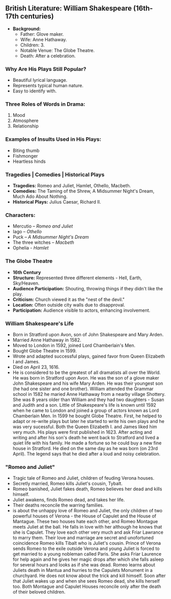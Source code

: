 ## British Literature: William Shakespeare (16th-17th centuries)

- **Background:**
  - Father: Glove maker.
  - Wife: Anne Hathaway.
  - Children: 3.
  - Notable Venue: The Globe Theatre.
  - Death: After a celebration.

### Why Are His Plays Still Popular?
- Beautiful lyrical language.
- Represents typical human nature.
- Easy to identify with.

### Three Roles of Words in Drama:
1. Mood
2. Atmosphere
3. Relationship

### Examples of Insults Used in His Plays:
- Biting thumb
- Fishmonger
- Heartless hinds

### Tragedies | Comedies | Historical Plays
- **Tragedies:** Romeo and Juliet, Hamlet, Othello, Macbeth.
- **Comedies:** The Taming of the Shrew, A Midsummer Night's Dream, Much Ado About Nothing.
- **Historical Plays:** Julius Caesar, Richard II.

### Characters:
- Mercutio – *Romeo and Juliet*
- Iago – *Othello*
- Puck – *A Midsummer Night's Dream*
- The three witches – *Macbeth*
- Ophelia - *Hamlet*

### The Globe Theatre
- **16th Century**
- **Structure:** Represented three different elements - Hell, Earth, Sky/Heaven.
- **Audience Participation:** Shouting, throwing things if they didn't like the play.
- **Criticism:** Church viewed it as the "nest of the devil."
- **Location:** Often outside city walls due to disapproval.
- **Participation:** Audience visible to actors, enhancing involvement.

### William Shakespeare's Life
- Born in Stratford upon Avon, son of John Shakespeare and Mary Arden.
- Married Anne Hathaway in 1582.
- Moved to London in 1592, joined Lord Chamberlain's Men.
- Bought Globe Theatre in 1599.
- Wrote and adapted successful plays, gained favor from Queen Elizabeth I and James.
- Died on April 23, 1616.
- He is considered to be the greatest of all dramatists all over the World. He was born in Stratford upon Avon. He was the son of a glove maker John Shakespeare and his wife Mary Arden. He was their  youngest son (he had one sister and one brother). William attended the Grammar school in 1582 he maried Anne Hathaway from a nearby village Shottery. She was 8 years older than William and they had two daughters - Susan and Judith and a son. Little of Shakespeare's life is known until 1592 when he came to London and joined a group of actors known as Lord Chamberlain Men. In 1599 he bought Globe Theatre. First, he helped to adapt or re-write plays but later he started to write his own plays and he was very sucessful. Both the Queen Elizabeth I. and James liked him very much. His plays were first published in 1623. After acting and writing and after his son's death he went back to Stratford and lived a quiet life with his family. He made a fortune so he could buy a new fine house in Stratford. He died on the same day as he was born (on 23rd April). The legend says that he died after a loud and noisy celebration.

### "Romeo and Juliet"
- Tragic tale of Romeo and Juliet, children of feuding Verona houses.
- Secretly married, Romeo kills Juliet's cousin, Tybalt.
- Romeo banished, Juliet fakes death, Romeo believes her dead and kills himself.
- Juliet awakens, finds Romeo dead, and takes her life.
- Their deaths reconcile the warring families.
- is about the unhappy love of Romeo and Juliet, the only children of two powerful houses of Verona - the House of Capulet and the House of Mantague. These two houses hate each other, and Romeo Montague meets Juliet at the ball. He falls in love with her although he knows that she is Capulet. They love each other very much and ask Friar Lawrance to marry them. Their love and marriage are secret and unofortuned coincidence Romeo kills Tibalt who is Juliet's cousin. Prince of Verona sends Romeo to the exile outside Verona and young Juliet is forced to get married to a young nobleman called Paris. She asks Friar Laurence for help again and he gives her magic drops after which she falls asleep for several hours and looks as if she was dead. Romeo learns about Juliets death in Mantua and hurries to the Capulets Monument in a churchyard. He does not know about the trick and kill himself. Soon after that Juliet wakes up and when she sees Romeo dead, she kills herself too. Both Montague and Capulet Houses reconcile only after the death of their beloved children.

